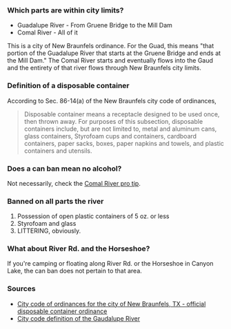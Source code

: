 ###  Which parts are within city limits?
- Guadalupe River - From Gruene Bridge to the Mill Dam
- Comal River - All of it

This is a city of New Braunfels ordinance. For the Guad, this means "that portion of the Guadalupe River that starts at the Gruene Bridge and ends at the Mill Dam." The Comal River starts and eventually flows into the Gaud and the entirety of that river flows through New Braunfels city limits.

### Definition of a disposable container
According to Sec. 86-14(a) of the New Braunfels city code of ordinances,

<blockquote>Disposable container means a receptacle designed to be used once, then thrown away. For purposes of this subsection, disposable containers include, but are not limited to, metal and aluminum cans, glass containers, Styrofoam cups and containers, cardboard containers, paper sacks, boxes, paper napkins and towels, and plastic containers and utensils.</blockquote>

### Does a can ban mean no alcohol?
Not necessarily, check the [Comal River pro tip](/comal#comalProTip).


### Banned on all parts the river
1. Possession of open plastic containers of 5 oz. or less
2. Styrofoam and glass
3. LITTERING, obviously.


### What about River Rd. and the Horseshoe?
If you're camping or floating along River Rd. or the Horseshoe in Canyon Lake, the can ban does not pertain to that area.




<footer>
    <h3>Sources</h3>
    <ul>
        <li>
        <a href="https://library.municode.com/tx/new_braunfels/codes/code_of_ordinances?nodeId=PTIICOOR_CH86PARE_ARTIINGE_S86-14COARALRILAST">City code of ordinances for the city of New Braunfels, TX - official disposable container ordinance</a>
        </li>
        <li>
        <a href="https://library.municode.com/tx/new_braunfels/codes/code_of_ordinances?nodeId=PTIICOOR_CH86PARE_ARTIINGE_S86-14COARALRILAST">City code definition of the Gaudalupe River</a>
        </li>
    </ul>
</footer>